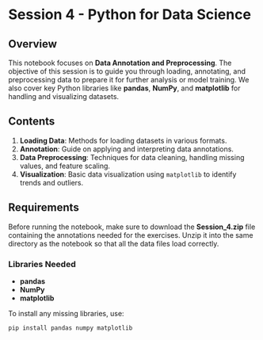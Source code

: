 # Session 4 - Python for Data Science

## Overview
This notebook focuses on **Data Annotation and Preprocessing**. The objective of this session is to guide you through loading, annotating, and preprocessing data to prepare it for further analysis or model training. We also cover key Python libraries like **pandas**, **NumPy**, and **matplotlib** for handling and visualizing datasets.

## Contents
1. **Loading Data**: Methods for loading datasets in various formats.
2. **Annotation**: Guide on applying and interpreting data annotations.
3. **Data Preprocessing**: Techniques for data cleaning, handling missing values, and feature scaling.
4. **Visualization**: Basic data visualization using `matplotlib` to identify trends and outliers.

## Requirements
Before running the notebook, make sure to download the **Session_4.zip** file containing the annotations needed for the exercises. Unzip it into the same directory as the notebook so that all the data files load correctly.

### Libraries Needed
- **pandas**
- **NumPy**
- **matplotlib**

To install any missing libraries, use:
```bash
pip install pandas numpy matplotlib

